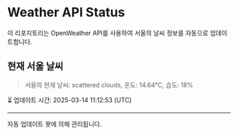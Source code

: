 
# Weather API Status

이 리포지토리는 OpenWeather API를 사용하여 서울의 날씨 정보를 자동으로 업데이트합니다.

## 현재 서울 날씨
> 서울의 현재 날씨: scattered clouds, 온도: 14.64°C, 습도: 18%

⏳ 업데이트 시간: 2025-03-14 11:12:53 (UTC)

---
자동 업데이트 봇에 의해 관리됩니다.
